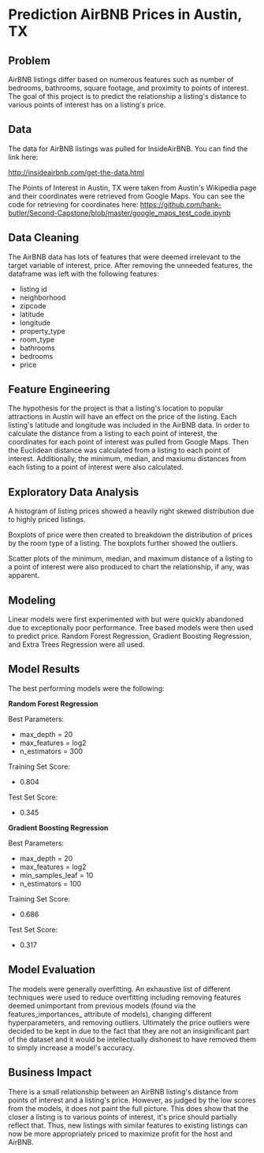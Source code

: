 # Prediction AirBNB Prices in Austin, TX

## Problem

AirBNB listings differ based on numerous features such as number of bedrooms, bathrooms, square footage, and proximity to points of
interest. The goal of this project is to predict the relationship a listing's distance to various points of interest has on a listing's
price. 

## Data

The data for AirBNB listings was pulled for InsideAirBNB. You can find the link here:

http://insideairbnb.com/get-the-data.html

The Points of Interest in Austin, TX were taken from Austin's Wikipedia page and their coordinates were retrieved from Google Maps.
You can see the code for retrieving for coordinates here:
https://github.com/hank-butler/Second-Capstone/blob/master/google_maps_test_code.ipynb

## Data Cleaning

The AirBNB data has lots of features that were deemed irrelevant to the target variable of interest, price. After removing the unneeded
features, the dataframe was left with the following features:

* listing id
* neighborhood
* zipcode
* latitude
* longitude
* property_type
* room_type
* bathrooms
* bedrooms
* price

## Feature Engineering

The hypothesis for the project is that a listing's location to popular attractions in Austin will have an effect on the price of the listing. Each listing's latitude and longitude was included in the AirBNB data. In order to calculate the distance from a listing to each point of interest, the coordinates for each point of interest was pulled from Google Maps. Then the Euclidean distance was calculated from a listing to each point of interest. Additionally, the minimum, median, and maxiumu distances from each listing to a point of interest were also calculated.

## Exploratory Data Analysis

A histogram of listing prices showed a heavily right skewed distribution due to highly priced listings.

Boxplots of price were then created to breakdown the distribution of prices by the room type of a listing. The boxplots further showed the outliers.

Scatter plots of the minimum, median, and maximum distance of a listing to a point of interest were also produced to chart the relationship, if any, was apparent.

## Modeling

Linear models were first experimented with but were quickly abandoned due to exceptionally poor performance. Tree based models were then used to predict price. Random Forest Regression, Gradient Boosting Regression, and Extra Trees Regression were all used.

## Model Results

The best performing models were the following:

__Random Forest Regression__

Best Parameters:
* max_depth = 20
* max_features = log2
* n_estimators = 300

Training Set Score:
* 0.804

Test Set Score:
* 0.345

__Gradient Boosting Regression__

Best Parameters:
* max_depth = 20
* max_features = log2
* min_samples_leaf = 10
* n_estimators = 100

Training Set Score:
* 0.686

Test Set Score:
* 0.317

## Model Evaluation

The models were generally overfitting. An exhaustive list of different techniques were used to reduce overfitting including removing features deemed unimportant from previous models (found via the features_importances_ attribute of models), changing different hyperparameters, and removing outliers. Ultimately the price outliers were decided to be kept in due to the fact that they are not an insiginificant part of the dataset and it would be intellectually dishonest to have removed them to simply increase a model's accuracy.

## Business Impact

There is a small relationship between an AirBNB listing's distance from points of interest and a listing's price. However, as judged by the low scores from the models, it does not paint the full picture. This does show that the closer a listing is to various points of interest, it's price should partially reflect that. Thus, new listings with similar features to existing listings can now be more appropriately priced to maximize profit for the host and AirBNB.
